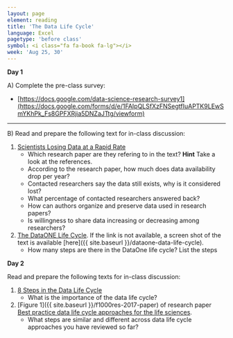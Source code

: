 ```yaml
---
layout: page
element: reading
title: 'The Data Life Cycle'
language: Excel
pagetype: 'before class'
symbol: <i class="fa fa-book fa-lg"></i>
week: 'Aug 25, 30'
---
```


**Day 1**

A) Complete the pre-class survey:

- [https://docs.google.com/data-science-research-survey1](https://docs.google.com/forms/d/e/1FAIpQLSfXzFNSegtfIuAPTK9LEwSmYKhPk_Fs8GPFXRjia5DNZaJTtg/viewform)

---

B) Read and prepare the following text for in-class discussion:

   1. [Scientists Losing Data at a Rapid Rate](http://www.nature.com/news/scientists-losing-data-at-a-rapid-rate-1.14416)
      - Which research paper are they refering to in the text? **Hint** Take a look at the references.
      - According to the research paper, how much does data availability drop per year?
      - Contacted researchers say the data still exists, why is it considered lost?
      - What percentage of contacted researchers answered back?
      - How can authors organize and preserve data used in research papers?
      - Is willingness to share data increasing or decreasing among researchers?
   1. [The DataONE Life Cycle](https://www.dataone.org/data-life-cycle).
         If the link is not available, a screen shot of the text is available [here]({{ site.baseurl }}/dataone-data-life-cycle).
         - How many steps are there in the DataOne life cycle? List the steps

**Day 2**

Read and prepare the following texts for in-class discussion:

   1. [8 Steps in the Data Life Cycle](https://online.hbs.edu/blog/post/data-life-cycle)
      - What is the importance of the data life cycle?
   2. [Figure 1]({{ site.baseurl }}/f1000res-2017-paper) of research paper [Best practice data life cycle approaches for the life sciences](https://www.ncbi.nlm.nih.gov/pmc/articles/PMC6069748/).
      - What steps are similar and different across data life cycle approaches you have reviewed so far?



   <!--1. [Big data and the future of ecology](http://onlinelibrary.wiley.com/doi/10.1890/120103/full)-->
